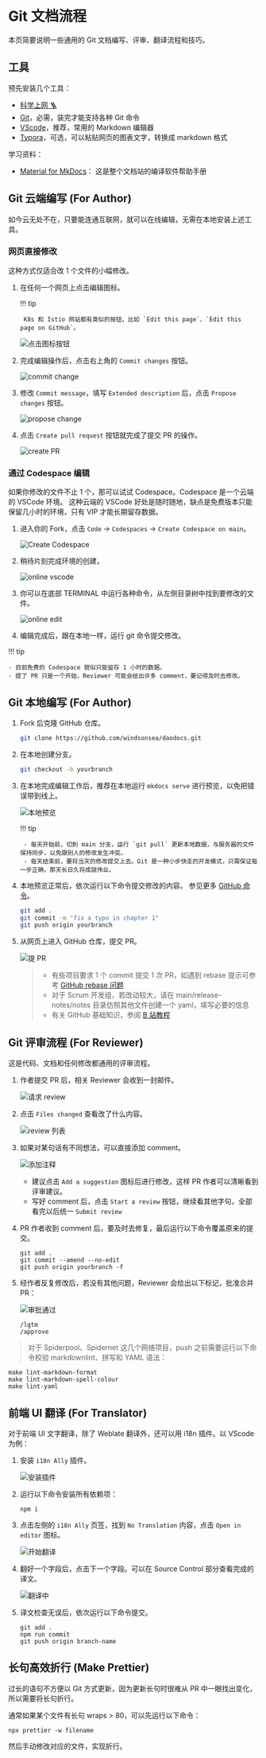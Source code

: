 # Git 文档流程

本页简要说明一些通用的 Git 文档编写、评审、翻译流程和技巧。

## 工具

预先安装几个工具：

- [科学上网 🪜](./proxy.md)
- [Git](https://git-scm.com/downloads)，必需，装完才能支持各种 Git 命令
- [VScode](https://code.visualstudio.com/)，推荐，常用的 Markdown 编辑器
- [Typora](https://macwk.com/soft/typora)，可选，可以粘贴网页的图表文字，转换成 markdown 格式

学习资料：

- [Material for MkDocs](https://squidfunk.github.io/mkdocs-material/reference/)：
  这是整个文档站的编译软件帮助手册

## Git 云端编写 (For Author)

如今云无处不在，只要能连通互联网，就可以在线编辑，无需在本地安装上述工具。

### 网页直接修改

这种方式仅适合改 1 个文件的小幅修改。

1. 在任何一个网页上点击编辑图标。

    !!! tip

        K8s 和 Istio 网站都有类似的按钮，比如 `Edit this page`、`Edit this page on GitHub`。

    ![点击图标按钮](../images/local01.png)

1. 完成编辑操作后，点击右上角的 `Commit changes` 按钮。

    ![commit change](../images/local02.png)

1. 修改 `Commit message`，填写 `Extended description` 后，点击 `Propose changes` 按钮。

    ![propose change](../images/local03.png)

1. 点击 `Create pull request` 按钮就完成了提交 PR 的操作。

    ![create PR](../images/local04.png)

### 通过 Codespace 编辑

如果你修改的文件不止 1 个，那可以试试 Codespace。Codespace 是一个云端的 VSCode 环境。
这种云端的 VSCode 好处是随时随地，缺点是免费版本只能保留几小时的环境，只有 VIP 才能长期留存数据。

1. 进入你的 Fork，点击 `Code` -> `Codespaces` -> `Create Codespace on main`。

    ![Create Codespace](../images/cloud01.png)

1. 稍待片刻完成环境的创建，

    ![online vscode](../images/cloud02.png)

1. 你可以在底部 TERMINAL 中运行各种命令，从左侧目录树中找到要修改的文件。

    ![online edit](../images/cloud03.png)

1. 编辑完成后，跟在本地一样，运行 git 命令提交修改。

!!! tip

    - 目前免费的 Codespace 貌似只能留存 1 小时的数据。
    - 提了 PR 只是一个开始，Reviewer 可能会给出许多 comment，要记得及时去修改。

## Git 本地编写 (For Author)

1. Fork 后克隆 GitHub 仓库。

    ```bash
    git clone https://github.com/windsonsea/daodocs.git
    ```

1. 在本地创建分支。

    ```bash
    git checkout -b yourbranch
    ```

1. 在本地完成编辑工作后，推荐在本地运行 `mkdocs serve` 进行预览，以免把错误带到线上。
   
    ![本地预览](../images/make-serve.png)

    !!! tip
    
        - 每天开始前，切到 main 分支，运行 `git pull` 更新本地数据，与服务器的文件保持同步，以免跟别人的修改发生冲突。
        - 每天结束前，要将当天的修改提交上去。Git 是一种小步快走的开发模式，只需保证每一步正确，那天长日久将成就伟业。

1. 本地预览正常后，依次运行以下命令提交修改的内容。
   参见更多 [GitHub 命令](https://education.github.com/git-cheat-sheet-education.pdf)。

    ```bash
    git add .
    git commit -m "fix a typo in chapter 1" 
    git push origin yourbranch
    ```

1. 从网页上进入 GitHub 仓库，提交 PR。
   
    ![提 PR](../images/pr.png)

    > - 有些项目要求 1 个 commit 提交 1 次 PR，如遇到 rebase 提示可参考 [GitHub rebase 问题](rebase.md)
    > - 对于 Scrum 开发组，若改动较大，请在 main/release-notes/notes 目录仿照其他文件创建一个 yaml，填写必要的信息
    > - 有关 GitHub 基础知识，参阅 [B 站教程](https://www.bilibili.com/video/BV18y4y1S7VC?p=9&spm_id_from=pageDriver)

## Git 评审流程 (For Reviewer)

这是代码、文档和任何修改都通用的评审流程。

1. 作者提交 PR 后，相关 Reviewer 会收到一封邮件。

    ![请求 review](../images/review1.png)

1. 点击 `Files changed` 查看改了什么内容。

    ![review 列表](../images/review2.png)

1. 如果对某句话有不同想法，可以直接添加 comment。

    ![添加注释](../images/review3.png)

    - 建议点击 `Add a suggestion` 图标后进行修改，这样 PR 作者可以清晰看到评审建议。
    - 写好 comment 后，点击 `Start a review` 按钮，继续看其他字句，全部看完以后统一 `Submit review`

1. PR 作者收到 comment 后，要及时去修复，最后运行以下命令覆盖原来的提交。

    ```git
    git add .
    git commit --amend --no-edit
    git push origin yourbranch -f
    ```

1. 经作者反复修改后，若没有其他问题，Reviewer 会给出以下标记，批准合并 PR：

    ![审批通过](../images/review4.png)

    ```git
    /lgtm
    /approve
    ```
  
> 对于 Spiderpool、Spidernet 这几个网络项目，push 之前需要运行以下命令校验 markdownlint、拼写和 YAML 语法：

```shell
make lint-markdown-format
make lint-markdown-spell-colour
make lint-yaml
```

## 前端 UI 翻译 (For Translator)

对于前端 UI 文字翻译，除了 Weblate 翻译外，还可以用 i18n 插件。以 VScode 为例：

1. 安装 `i18n Ally` 插件。

    ![安装插件](../images/i18n01.png)

1. 运行以下命令安装所有依赖项：

    ```shell
    npm i
    ```

1. 点击左侧的 `i18n Ally` 页签，找到 `No Translation` 内容，点击 `Open in editor` 图标。

    ![开始翻译](../images/i18n02.png)

1. 翻好一个字段后，点击下一个字段。可以在 Source Control 部分查看完成的译文。

    ![翻译中](../images/i18n03.png)

1. 译文检查无误后，依次运行以下命令提交。

    ```shell
    git add .
    npm run commit
    git push origin branch-name
    ```

## 长句高效折行 (Make Prettier)

过长的语句不方便以 Git 方式更新，因为更新长句时很难从 PR 中一眼找出变化，所以需要将长句折行。

通常如果某个文件有长句 wraps > 80，可以先运行以下命令：

```shell
npx prettier -w filename
```

然后手动修改对应的文件，实现折行。
